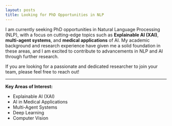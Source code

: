 ```yaml
---
layout: posts
title: Looking for PhD Opportunities in NLP
---
```


I am currently seeking PhD opportunities in Natural Language Processing (NLP), with a focus on cutting-edge topics such as **Explainable AI (XAI)**, **multi-agent systems**, and **medical applications** of AI. My academic background and research experience have given me a solid foundation in these areas, and I am excited to contribute to advancements in NLP and AI through further research.

If you are looking for a passionate and dedicated researcher to join your team, please feel free to reach out!

---

**Key Areas of Interest:**
- Explainable AI (XAI)
- AI in Medical Applications
- Multi-Agent Systems
- Deep Learning
- Computer Vision